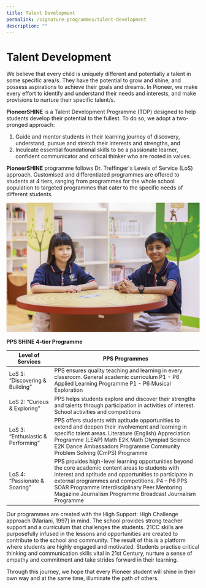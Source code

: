```yaml
---
title: Talent Development
permalink: /signature-programmes/talent-development
description: ""
---
```

# Talent Development

We believe that every child is uniquely different and potentially a talent in some specific area/s.  They have the potential to grow and shine, and possess aspirations to achieve their goals and dreams. In Pioneer, we make every effort to identify and understand their needs and interests, and make provisions to nurture their specific talent/s.

**PioneerSHINE** is a Talent Development Programme (TDP) designed to help students develop their potential to the fullest. To do so, we adopt a two-pronged approach:
1. Guide and mentor students in their learning journey of discovery, understand, pursue and stretch their interests and strengths, and
2. Inculcate essential foundational skills to be a passionate learner, confident communicator and critical thinker who are rooted in values.

**PioneerSHINE** programme follows Dr. Treffinger's Levels of Service (LoS) approach. Customised and differentiated programmes are offered to students at 4 tiers, ranging from programmes for the whole school population to targeted programmes that cater to the specific needs of different students. 

![](/images/PPS2021%20Photoshoot%2020%20of%2031.jpg)

**PPS SHINE 4-tier Programme**

| Level of Services                   | PPS Programmes                                                                                                                                                                                                                                                                                                                      |
|-------------------------------------|-------------------------------------------------------------------------------------------------------------------------------------------------------------------------------------------------------------------------------------------------------------------------------------------------------------------------------------|
| LoS 1: “Discovering & Building”     | PPS ensures quality teaching and learning in every classroom.   General academic curriculum  P1 - P6 Applied Learning Programme  P1 - P6 Musical Exploration                                                                                                                                                                        |
| LoS 2: “Curious & Exploring”        | PPS helps students explore and discover their strengths and talents through participation in activities of interest.  School activities and competitions                                                                                                                                                                            |
| LoS 3: “Enthusiastic & Performing”  | PPS offers students with aptitude opportunities to extend and deepen their involvement and learning in specific talent areas.   Literature (English) Appreciation Programme (LEAP) Math E2K Math Olympiad Science E2K Dance Ambassadors Programme Community Problem Solving (CmPS) Programme                                        |
| LoS 4: “Passionate & Soaring”       | PPS provides high-level learning opportunities beyond the core academic content areas to students with interest and aptitude and opportunities to participate in external programmes and competitions.  P4 – P6 PPS SOAR Programme   Interdisciplinary Peer Mentoring  Magazine Journalism Programme Broadcast Journalism Programme |

Our programmes are created with the High Support: High Challenge approach (Mariani, 1997) in mind. The school provides strong teacher support and a curriculum that challenges the students. 21CC skills are purposefully infused in the lessons and opportunities are created to contribute to the school and community. The result of this is a platform where students are highly engaged and motivated. Students practise critical thinking and communication skills vital in 21st Century, nurture a sense of empathy and commitment and take strides forward in their learning. 

Through this journey, we hope that every Pioneer student will shine in their own way and at the same time, illuminate the path of others. 
